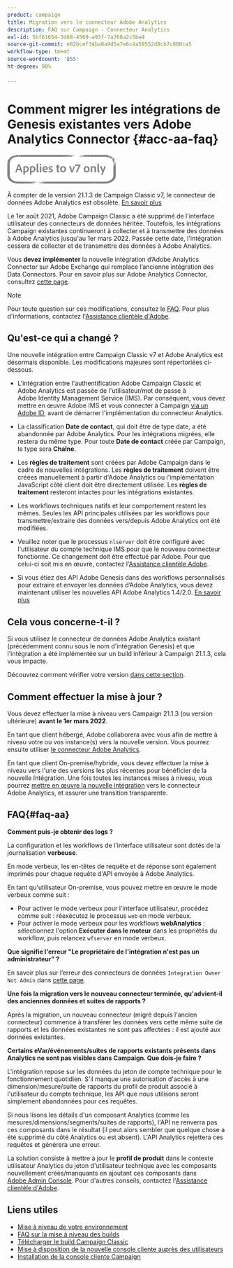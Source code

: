 ```yaml
---
product: campaign
title: Migration vers le connecteur Adobe Analytics
description: FAQ sur Campaign - Connecteur Analytics
exl-id: 5bf61654-3d68-4560-a93f-7a768a2c5be4
source-git-commit: e82bcef34ba8a9d5a7e6c4a59552d8cb7c800ca5
workflow-type: tm+mt
source-wordcount: '855'
ht-degree: 90%

---
```


# Comment migrer les intégrations de Genesis existantes vers Adobe Analytics Connector {#acc-aa-faq}

![](../../assets/v7-only.svg)

À compter de la version 21.1.3 de Campaign Classic v7, le connecteur de données Adobe Analytics est obsolète. [En savoir plus](https://experienceleague.adobe.com/docs/analytics/import/dataconnectors/data-connectors-eol.html?lang=fr)

Le 1er août 2021, Adobe Campaign Classic a été supprimé de l&#39;interface utilisateur des connecteurs de données héritée. Toutefois, les intégrations Campaign existantes continueront à collecter et à transmettre des données à Adobe Analytics jusqu&#39;au 1er mars 2022. Passée cette date, l&#39;intégration cessera de collecter et de transmettre des données à Adobe Analytics.

Vous **devez implémenter** la nouvelle intégration d’Adobe Analytics Connector sur Adobe Exchange qui remplace l’ancienne intégration des Data Connectors. Pour en savoir plus sur Adobe Analytics Connector, consultez [cette page](../../platform/using/adobe-analytics-connector.md).

>[!NOTE]
>
>Pour toute question sur ces modifications, consultez le [FAQ](#faq-aa). Pour plus d&#39;informations, contactez l&#39;[Assistance clientèle d&#39;Adobe](https://helpx.adobe.com/fr/enterprise/admin-guide.html/enterprise/using/support-for-experience-cloud.ug.html).

## Qu&#39;est-ce qui a changé ?

Une nouvelle intégration entre Campaign Classic v7 et Adobe Analytics est désormais disponible. Les modifications majeures sont répertoriées ci-dessous.

* L&#39;intégration entre l&#39;authentification Adobe Campaign Classic et Adobe Analytics est passée de l&#39;utilisateur/mot de passe à Adobe Identity Management Service (IMS). Par conséquent, vous devez mettre en œuvre Adobe IMS et vous connecter à Campaign [via un Adobe ID](../../integrations/using/about-adobe-id.md), avant de démarrer l&#39;implémentation du connecteur Analytics.

* La classification **Date de contact**, qui doit être de type date, a été abandonnée par Adobe Analytics. Pour les intégrations migrées, elle restera du même type. Pour toute **Date de contact** créée par Campaign, le type sera **Chaîne**.

* Les **règles de traitement** sont créées par Adobe Campaign dans le cadre de nouvelles intégrations. Les **règles de traitement** doivent être créées manuellement à partir d&#39;Adobe Analytics ou l&#39;implémentation JavaScript côté client doit être directement utilisée. Les **règles de traitement** resteront intactes pour les intégrations existantes.

* Les workflows techniques natifs et leur comportement restent les mêmes. Seules les API principales utilisées par les workflows pour transmettre/extraire des données vers/depuis Adobe Analytics ont été modifiées.

* Veuillez noter que le processus `nlserver` doit être configuré avec l&#39;utilisateur du compte technique IMS pour que le nouveau connecteur fonctionne. Ce changement doit être effectué par Adobe. Pour que celui-ci soit mis en œuvre, contactez l&#39;[Assistance clientèle Adobe](https://helpx.adobe.com/enterprise/admin-guide.html/enterprise/using/support-for-experience-cloud.ug.html).

* Si vous étiez des API Adobe Genesis dans des workflows personnalisés pour extraire et envoyer les données d’Adobe Analytics, vous devez maintenant utiliser les nouvelles API Adobe Analytics 1.4/2.0. [En savoir plus](https://adobeexchangeec.zendesk.com/hc/en-us/articles/360047148832-Replacements-for-Data-Connector-API-calls)

## Cela vous concerne-t-il ?

Si vous utilisez le connecteur de données Adobe Analytics existant (précédemment connu sous le nom d&#39;intégration Genesis) et que l&#39;intégration a été implémentée sur un build inférieur à Campaign 21.1.3, cela vous impacte.

Découvrez comment vérifier votre version [dans cette section](../../platform/using/launching-adobe-campaign.md#getting-your-campaign-version).

## Comment effectuer la mise à jour ?

Vous devez effectuer la mise à niveau vers Campaign 21.1.3 (ou version ultérieure) **avant le 1er mars 2022**.

En tant que client hébergé, Adobe collaborera avec vous afin de mettre à niveau votre ou vos instance(s) vers la nouvelle version. Vous pourrez ensuite utiliser [le connecteur Adobe Analytics](../../platform/using/adobe-analytics-connector.md).

En tant que client On-premise/hybride, vous devez effectuer la mise à niveau vers l&#39;une des versions les plus récentes pour bénéficier de la nouvelle Intégration.
Une fois toutes les instances mises à niveau, vous pourrez [mettre en œuvre la nouvelle intégration](../../platform/using/adobe-analytics-provisioning.md) vers le connecteur Adobe Analytics, et assurer une transition transparente.

## FAQ{#faq-aa}

**Comment puis-je obtenir des logs ?**

La configuration et les workflows de l&#39;interface utilisateur sont dotés de la journalisation **verbeuse**.

En mode verbeux, les en-têtes de requête et de réponse sont également imprimés pour chaque requête d&#39;API envoyée à Adobe Analytics.

En tant qu&#39;utilisateur On-premise, vous pouvez mettre en œuvre le mode verbeux comme suit :

* Pour activer le mode verbeux pour l&#39;interface utilisateur, procédez comme suit : réexécutez le processus `web` en mode verbeux.
* Pour activer le mode verbeux pour les workflows **webAnalytics** : sélectionnez l&#39;option **Exécuter dans le moteur** dans les propriétés du workflow, puis relancez `wfserver` en mode verbeux.

**Que signifie l&#39;erreur &quot;Le propriétaire de l&#39;intégration n&#39;est pas un administrateur&quot; ?**

En savoir plus sur l’erreur des connecteurs de données `Integration Owner Not Admin` dans [cette page](https://adobeexchangeec.zendesk.com/hc/en-us/articles/360035167932-Adobe-Analytics-Data-Connectors-Integration-Owner-Not-Admin-Error).

**Une fois la migration vers le nouveau connecteur terminée, qu&#39;advient-il des anciennes données et suites de rapports ?**

Après la migration, un nouveau connecteur (migré depuis l&#39;ancien connecteur) commence à transférer les données vers cette même suite de rapports et les données existantes ne sont pas affectées : il est ajouté aux données existantes.

**Certains eVar/événements/suites de rapports existants présents dans Analytics ne sont pas visibles dans Campaign. Que dois-je faire ?**

L&#39;intégration repose sur les données du jeton de compte technique pour le fonctionnement quotidien. S&#39;il manque une autorisation d&#39;accès à une dimension/mesure/suite de rapports du profil de produit associé à l&#39;utilisateur du compte technique, les API que nous utilisons seront simplement abandonnées pour ces requêtes.

Si nous lisons les détails d&#39;un composant Analytics (comme les mesures/dimensions/segments/suites de rapports), l&#39;API ne renverra pas ces composants dans le résultat (il peut alors sembler que quelque chose a été supprimé du côté Analytics ou est absent). L&#39;API Analytics rejettera ces requêtes et génèrera une erreur.

La solution consiste à mettre à jour le **profil de produit** dans le contexte utilisateur Analytics du jeton d&#39;utilisateur technique avec les composants nouvellement créés/manquants en ajoutant ces composants dans [Adobe Admin Console](https://adminconsole.adobe.com/). Pour d&#39;autres conseils, contactez l&#39;[Assistance clientèle d&#39;Adobe](https://helpx.adobe.com/enterprise/admin-guide.html/enterprise/using/support-for-experience-cloud.ug.html).

## Liens utiles

* [Mise à niveau de votre environnement](../../production/using/build-upgrade.md)
* [FAQ sur la mise à niveau des builds](../../platform/using/faq-build-upgrade.md)
* [Télécharger le build Campaign Classic](https://experience.adobe.com/#/downloads/content/software-distribution/en/campaign.html)
* [Mise à disposition de la nouvelle console cliente auprès des utilisateurs](../../installation/using/client-console-availability-for-windows.md)
* [Installation de la console cliente Campaign](../../installation/using/installing-the-client-console.md)

